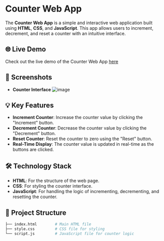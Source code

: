 # Counter Web App

The **Counter Web App** is a simple and interactive web application built using **HTML**, **CSS**, and **JavaScript**. This app allows users to increment, decrement, and reset a counter with an intuitive interface.

## 🌐 Live Demo

Check out the live demo of the Counter Web App [here](https://melody-meter.vercel.app/)

## 📸 Screenshots

- **Counter Interface**
![image](https://github.com/user-attachments/assets/689ae953-10f4-4d71-8681-f5b3485833aa)

## 💡 Key Features

- **Increment Counter**: Increase the counter value by clicking the "Increment" button.
- **Decrement Counter**: Decrease the counter value by clicking the "Decrement" button.
- **Reset Counter**: Reset the counter to zero using the "Reset" button.
- **Real-Time Display**: The counter value is updated in real-time as the buttons are clicked.

## 🛠️ Technology Stack

- **HTML**: For the structure of the web page.
- **CSS**: For styling the counter interface.
- **JavaScript**: For handling the logic of incrementing, decrementing, and resetting the counter.

## 📂 Project Structure

```bash
├── index.html        # Main HTML file
├── style.css         # CSS file for styling
└── script.js         # JavaScript file for counter logic
